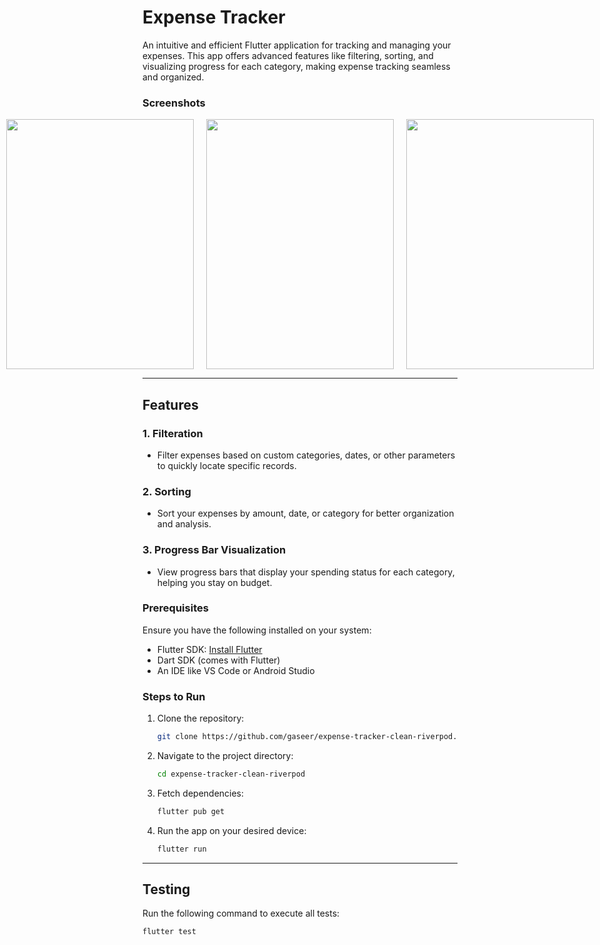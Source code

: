 # Expense Tracker

An intuitive and efficient Flutter application for tracking and managing your expenses. This app offers advanced features like filtering, sorting, and visualizing progress for each category, making expense tracking seamless and organized.

### Screenshots

<div style="display: flex; justify-content: center; gap: 20px;">
  <img src="https://github.com/user-attachments/assets/23945af5-c39b-4536-8fef-25f1006b4ef3" width="300" height="400">
  <img src="https://github.com/user-attachments/assets/bbb24988-03e0-45b3-a567-d49bcc4d5929" width="300" height="400">
  <img src="https://github.com/user-attachments/assets/13f5067b-b2af-4e56-8b67-7f0b87161463" width="300" height="400">
</div>




---

## Features

### 1. **Filteration**
- Filter expenses based on custom categories, dates, or other parameters to quickly locate specific records.

### 2. **Sorting**
- Sort your expenses by amount, date, or category for better organization and analysis.

### 3. **Progress Bar Visualization**
- View progress bars that display your spending status for each category, helping you stay on budget.

### Prerequisites
Ensure you have the following installed on your system:
- Flutter SDK: [Install Flutter](https://flutter.dev/docs/get-started/install)
- Dart SDK (comes with Flutter)
- An IDE like VS Code or Android Studio

### Steps to Run
1. Clone the repository:
   ```bash
   git clone https://github.com/gaseer/expense-tracker-clean-riverpod.git
   ```
2. Navigate to the project directory:
   ```bash
   cd expense-tracker-clean-riverpod
   ```
3. Fetch dependencies:
   ```bash
   flutter pub get
   ```
4. Run the app on your desired device:
   ```bash
   flutter run
   ```

---

## Testing
Run the following command to execute all tests:
```bash
flutter test
```
